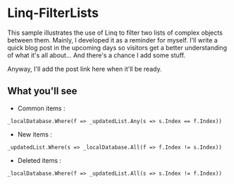 # Linq-FilterLists
This sample illustrates the use of Linq to filter two lists of complex objects between them.
Mainly, I developed it as a reminder for myself. I'll write a quick blog post in the upcoming days so visitors get a better understanding of what it's all about... And there's a chance I add some stuff.

Anyway, I'll add the post link here when it'll be ready.

## What you'll see
* Common items :
```
_localDatabase.Where(f => _updatedList.Any(s => s.Index == f.Index))
```
* New items :
```
_updatedList.Where(s => _localDatabase.All(f => f.Index != s.Index))
```
* Deleted items :
```
_localDatabase.Where(f => _updatedList.All(s => s.Index != f.Index))
```
